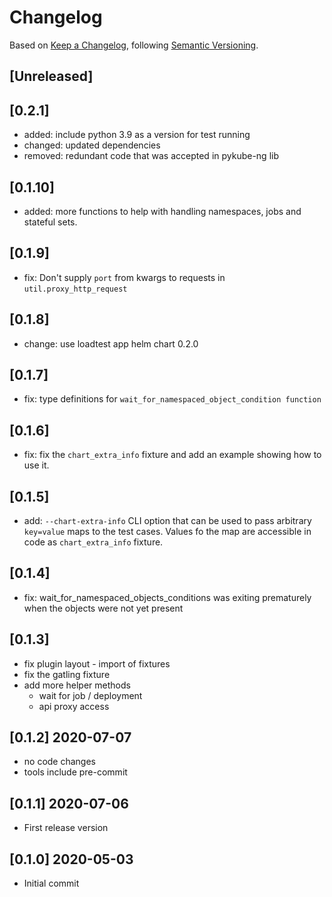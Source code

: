 # Changelog

Based on [Keep a Changelog](https://keepachangelog.com/en/1.0.0/), following [Semantic Versioning](https://semver.org/spec/v2.0.0.html).


## [Unreleased]

## [0.2.1]
- added: include python 3.9 as a version for test running
- changed: updated dependencies
- removed: redundant code that was accepted in pykube-ng lib

## [0.1.10]
- added: more functions to help with handling namespaces, jobs and stateful sets.

## [0.1.9]
- fix: Don't supply `port` from kwargs to requests in `util.proxy_http_request`

## [0.1.8]
- change: use loadtest app helm chart 0.2.0

## [0.1.7]
- fix: type definitions for `wait_for_namespaced_object_condition function`

## [0.1.6]
- fix: fix the `chart_extra_info` fixture and add an example showing how to use it.

## [0.1.5]
- add: `--chart-extra-info` CLI option that can be used to pass arbitrary `key=value` maps to the test cases.
  Values fo the map are accessible in code as `chart_extra_info` fixture.

## [0.1.4]
- fix: wait_for_namespaced_objects_conditions was exiting prematurely when the objects were not yet present

## [0.1.3]
- fix plugin layout - import of fixtures
- fix the gatling fixture
- add more helper methods
  - wait for job / deployment
  - api proxy access

## [0.1.2] 2020-07-07
- no code changes
- tools include pre-commit

## [0.1.1] 2020-07-06
- First release version

## [0.1.0] 2020-05-03
- Initial commit
